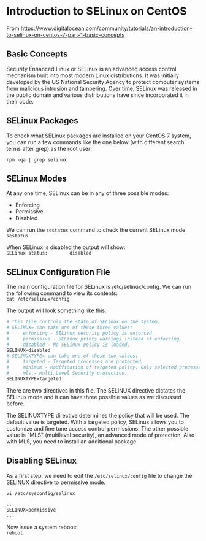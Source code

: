 # Introduction to SELinux on CentOS

From https://www.digitalocean.com/community/tutorials/an-introduction-to-selinux-on-centos-7-part-1-basic-concepts

## Basic Concepts

Security Enhanced Linux or SELinux is an advanced access control mechanism built into most modern Linux distributions. 
It was initially developed by the US National Security Agency to protect computer systems from malicious intrusion and tampering. 
Over time, SELinux was released in the public domain and various distributions have since incorporated it in their code.

## SELinux Packages

To check what SELinux packages are installed on your CentOS 7 system, 
you can run a few commands like the one below (with different search terms after grep) as the root user:

`rpm -qa | grep selinux`

## SELinux Modes

 At any one time, SELinux can be in any of three possible modes:
 
- Enforcing
- Permissive
- Disabled

We can run the `sestatus` command to check the current SELinux mode.  
`sestatus`

When SELinux is disabled the output will show:  
`SELinux status:        disabled`

## SELinux Configuration File

The main configuration file for SELinux is /etc/selinux/config. We can run the following command to view its contents:  
`cat /etc/selinux/config`  

The output will look something like this:  
```perl
# This file controls the state of SELinux on the system.
# SELINUX= can take one of these three values:
#     enforcing - SELinux security policy is enforced.
#     permissive - SELinux prints warnings instead of enforcing.
#     disabled - No SELinux policy is loaded.
SELINUX=disabled
# SELINUXTYPE= can take one of these two values:
#     targeted - Targeted processes are protected,
#     minimum - Modification of targeted policy. Only selected processes are protected. 
#     mls - Multi Level Security protection.
SELINUXTYPE=targeted
```

There are two directives in this file. 
The SELINUX directive dictates the SELinux mode and it can have three possible values as we discussed before.  

The SELINUXTYPE directive determines the policy that will be used. The default value is targeted. 
With a targeted policy, SELinux allows you to customize and fine tune access control permissions. 
The other possible value is "MLS" (multilevel security), an advanced mode of protection. 
Also with MLS, you need to install an additional package.  

## Disabling SELinux

As a first step, we need to edit the `/etc/selinux/config` file to change the SELINUX directive to permissive mode.

`vi /etc/sysconfig/selinux`

``` perl
...
SELINUX=permissive
...
```
Now issue a system reboot:  
`reboot`
